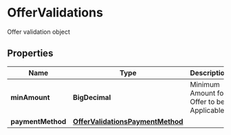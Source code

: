 

# OfferValidations

Offer validation object

## Properties

| Name | Type | Description | Notes |
|------------ | ------------- | ------------- | -------------|
|**minAmount** | **BigDecimal** | Minimum Amount for Offer to be Applicable |  [optional] |
|**paymentMethod** | [**OfferValidationsPaymentMethod**](OfferValidationsPaymentMethod.md) |  |  |



